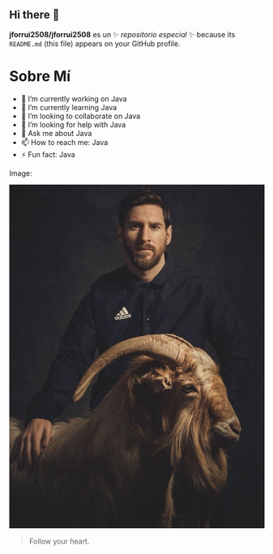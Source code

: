 ## Hi there 👋

**jforrui2508/jforrui2508** es un ✨ _repositorio especial_ ✨ because its `README.md` (this file) appears on your GitHub profile.

Sobre Mí
=============

- 🔭 I’m currently working on Java
- 🌱 I’m currently learning Java
- 👯 I’m looking to collaborate on Java
- 🤔 I’m looking for help with Java
- 💬 Ask me about Java
- 📫 How to reach me: Java
- ⚡ Fun fact: Java

Image:

![](LaCabra.jpg)

> Follow your heart.

